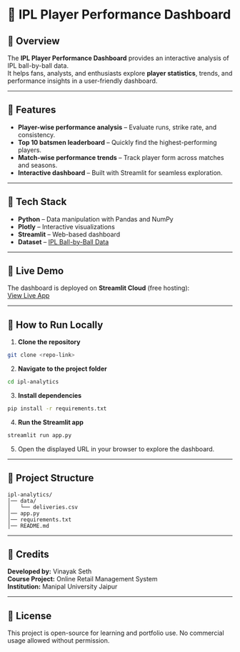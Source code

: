 # 🏏 IPL Player Performance Dashboard

## 📌 Overview

The **IPL Player Performance Dashboard** provides an interactive analysis of IPL ball-by-ball data.  
It helps fans, analysts, and enthusiasts explore **player statistics**, trends, and performance insights in a user-friendly dashboard.

---

## 🚀 Features

- **Player-wise performance analysis** – Evaluate runs, strike rate, and consistency.
- **Top 10 batsmen leaderboard** – Quickly find the highest-performing players.
- **Match-wise performance trends** – Track player form across matches and seasons.
- **Interactive dashboard** – Built with Streamlit for seamless exploration.

---

## 📂 Tech Stack

- **Python** – Data manipulation with Pandas and NumPy
- **Plotly** – Interactive visualizations
- **Streamlit** – Web-based dashboard
- **Dataset** – [IPL Ball-by-Ball Data](https://www.kaggle.com/datasets/ramjidoolla/ipl-data-set)

---

## 🔗 Live Demo

The dashboard is deployed on **Streamlit Cloud** (free hosting):  
[View Live App](https://share.streamlit.io/username/ipl-analytics/main/app.py)

---

## 📜 How to Run Locally

1. **Clone the repository**

```bash
git clone <repo-link>
```

2. **Navigate to the project folder**

```bash
cd ipl-analytics
```

3. **Install dependencies**

```bash
pip install -r requirements.txt
```

4. **Run the Streamlit app**

```bash
streamlit run app.py
```

5. Open the displayed URL in your browser to explore the dashboard.

---

## 📂 Project Structure

```
ipl-analytics/
│── data/
│   └── deliveries.csv
│── app.py
│── requirements.txt
│── README.md
```

---

## 🤝 Credits

**Developed by:** Vinayak Seth  
**Course Project:** Online Retail Management System  
**Institution:** Manipal University Jaipur

---

## 📝 License

This project is open-source for learning and portfolio use. No commercial usage allowed without permission.

